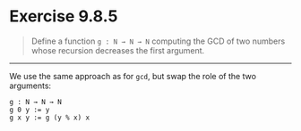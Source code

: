 # Exercise 9.8.5

> Define a function `g : N → N → N` computing the GCD of two numbers whose recursion decreases the first argument.

---

We use the same approach as for `gcd`, but swap the role of the two arguments:
```text
g : N → N → N
g 0 y := y
g x y := g (y % x) x
```
